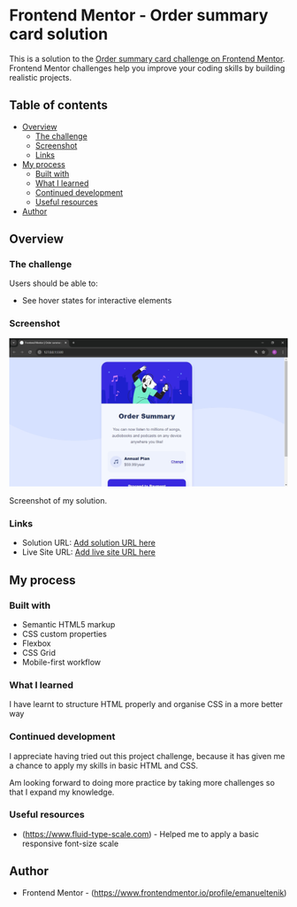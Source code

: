 # Frontend Mentor - Order summary card solution

This is a solution to the [Order summary card challenge on Frontend Mentor](https://www.frontendmentor.io/challenges/order-summary-component-QlPmajDUj). Frontend Mentor challenges help you improve your coding skills by building realistic projects. 

## Table of contents

- [Overview](#overview)
  - [The challenge](#the-challenge)
  - [Screenshot](#screenshot)
  - [Links](#links)
- [My process](#my-process)
  - [Built with](#built-with)
  - [What I learned](#what-i-learned)
  - [Continued development](#continued-development)
  - [Useful resources](#useful-resources)
- [Author](#author)


## Overview

### The challenge

Users should be able to:

- See hover states for interactive elements

### Screenshot

![](./screenshot.jpg)

Screenshot of my solution. 

### Links

- Solution URL: [Add solution URL here](https://www.frontendmentor.io/solutions/responsive-order-summary-page-with-hover-states-and-semantic-html-PCiUJ_dqOI)
- Live Site URL: [Add live site URL here](https://emanueltenik.github.io/order-summary-component-main/)

## My process

### Built with

- Semantic HTML5 markup
- CSS custom properties
- Flexbox
- CSS Grid
- Mobile-first workflow


### What I learned

I have learnt to structure HTML properly and organise CSS in a more better way

### Continued development

I appreciate having tried out this project challenge, because it has given me a chance to apply my skills in basic HTML and CSS. 

Am looking forward to doing more practice by taking more challenges so that I expand my knowledge.

### Useful resources

- (https://www.fluid-type-scale.com) - Helped me to apply a basic responsive font-size scale

## Author

- Frontend Mentor - (https://www.frontendmentor.io/profile/emanueltenik)